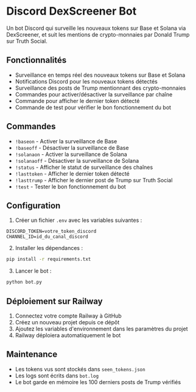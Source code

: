 # Discord DexScreener Bot

Un bot Discord qui surveille les nouveaux tokens sur Base et Solana via DexScreener, et suit les mentions de crypto-monnaies par Donald Trump sur Truth Social.

## Fonctionnalités

- Surveillance en temps réel des nouveaux tokens sur Base et Solana
- Notifications Discord pour les nouveaux tokens détectés
- Surveillance des posts de Trump mentionnant des crypto-monnaies
- Commandes pour activer/désactiver la surveillance par chaîne
- Commande pour afficher le dernier token détecté
- Commande de test pour vérifier le bon fonctionnement du bot

## Commandes

- `!baseon` - Activer la surveillance de Base
- `!baseoff` - Désactiver la surveillance de Base
- `!solanaon` - Activer la surveillance de Solana
- `!solanaoff` - Désactiver la surveillance de Solana
- `!status` - Afficher le statut de surveillance des chaînes
- `!lasttoken` - Afficher le dernier token détecté
- `!lasttrump` - Afficher le dernier post de Trump sur Truth Social
- `!test` - Tester le bon fonctionnement du bot

## Configuration

1. Créer un fichier `.env` avec les variables suivantes :
```
DISCORD_TOKEN=votre_token_discord
CHANNEL_ID=id_du_canal_discord
```

2. Installer les dépendances :
```bash
pip install -r requirements.txt
```

3. Lancer le bot :
```bash
python bot.py
```

## Déploiement sur Railway

1. Connectez votre compte Railway à GitHub
2. Créez un nouveau projet depuis ce dépôt
3. Ajoutez les variables d'environnement dans les paramètres du projet
4. Railway déploiera automatiquement le bot

## Maintenance

- Les tokens vus sont stockés dans `seen_tokens.json`
- Les logs sont écrits dans `bot.log`
- Le bot garde en mémoire les 100 derniers posts de Trump vérifiés
